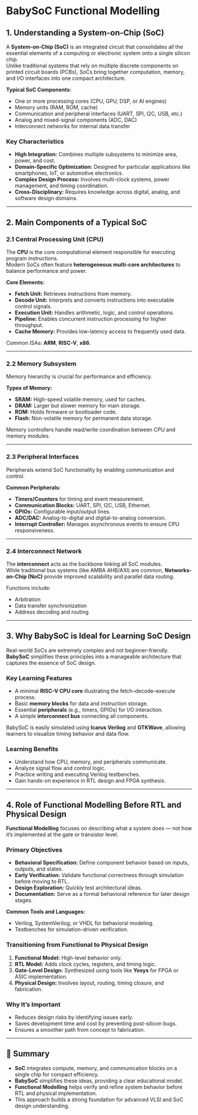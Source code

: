 # BabySoC Functional Modelling

## 1. Understanding a System-on-Chip (SoC)

A **System-on-Chip (SoC)** is an integrated circuit that consolidates all the essential elements of a computing or electronic system onto a single silicon chip.  
Unlike traditional systems that rely on multiple discrete components on printed circuit boards (PCBs), SoCs bring together computation, memory, and I/O interfaces into one compact architecture.

**Typical SoC Components:**

- One or more processing cores (CPU, GPU, DSP, or AI engines)  
- Memory units (RAM, ROM, cache)  
- Communication and peripheral interfaces (UART, SPI, I2C, USB, etc.)  
- Analog and mixed-signal components (ADC, DAC)  
- Interconnect networks for internal data transfer  

### Key Characteristics

- **High Integration:** Combines multiple subsystems to minimize area, power, and cost.  
- **Domain-Specific Optimization:** Designed for particular applications like smartphones, IoT, or automotive electronics.  
- **Complex Design Process:** Involves multi-clock systems, power management, and timing coordination.  
- **Cross-Disciplinary:** Requires knowledge across digital, analog, and software design domains.  

---

## 2. Main Components of a Typical SoC

### 2.1 Central Processing Unit (CPU)

The **CPU** is the core computational element responsible for executing program instructions.  
Modern SoCs often feature **heterogeneous multi-core architectures** to balance performance and power.

**Core Elements:**

- **Fetch Unit:** Retrieves instructions from memory.  
- **Decode Unit:** Interprets and converts instructions into executable control signals.  
- **Execution Unit:** Handles arithmetic, logic, and control operations.  
- **Pipeline:** Enables concurrent instruction processing for higher throughput.  
- **Cache Memory:** Provides low-latency access to frequently used data.  

Common ISAs: **ARM**, **RISC-V**, **x86**.  

---

### 2.2 Memory Subsystem

Memory hierarchy is crucial for performance and efficiency.

**Types of Memory:**

- **SRAM:** High-speed volatile memory, used for caches.  
- **DRAM:** Larger but slower memory for main storage.  
- **ROM:** Holds firmware or bootloader code.  
- **Flash:** Non-volatile memory for permanent data storage.  

Memory controllers handle read/write coordination between CPU and memory modules.

---

### 2.3 Peripheral Interfaces

Peripherals extend SoC functionality by enabling communication and control.

**Common Peripherals:**

- **Timers/Counters** for timing and event measurement.  
- **Communication Blocks:** UART, SPI, I2C, USB, Ethernet.  
- **GPIOs:** Configurable input/output lines.  
- **ADC/DAC:** Analog-to-digital and digital-to-analog conversion.  
- **Interrupt Controller:** Manages asynchronous events to ensure CPU responsiveness.  

---

### 2.4 Interconnect Network

The **interconnect** acts as the backbone linking all SoC modules.  
While traditional bus systems (like AMBA AHB/AXI) are common, **Networks-on-Chip (NoC)** provide improved scalability and parallel data routing.

Functions include:
- Arbitration  
- Data transfer synchronization  
- Address decoding and routing  

---

## 3. Why BabySoC is Ideal for Learning SoC Design

Real-world SoCs are extremely complex and not beginner-friendly.  
**BabySoC** simplifies these principles into a manageable architecture that captures the essence of SoC design.

### Key Learning Features

- A minimal **RISC-V CPU core** illustrating the fetch–decode–execute process.  
- Basic **memory blocks** for data and instruction storage.  
- Essential **peripherals** (e.g., timers, GPIOs) for I/O interaction.  
- A simple **interconnect bus** connecting all components.  

BabySoC is easily simulated using **Icarus Verilog** and **GTKWave**, allowing learners to visualize timing behavior and data flow.

### Learning Benefits

- Understand how CPU, memory, and peripherals communicate.  
- Analyze signal flow and control logic.  
- Practice writing and executing Verilog testbenches.  
- Gain hands-on experience in RTL design and FPGA synthesis.  

---

## 4. Role of Functional Modelling Before RTL and Physical Design

**Functional Modelling** focuses on describing what a system does — not how it’s implemented at the gate or transistor level.

### Primary Objectives

- **Behavioral Specification:** Define component behavior based on inputs, outputs, and states.  
- **Early Verification:** Validate functional correctness through simulation before moving to RTL.  
- **Design Exploration:** Quickly test architectural ideas.  
- **Documentation:** Serve as a formal behavioral reference for later design stages.  

**Common Tools and Languages:**
- Verilog, SystemVerilog, or VHDL for behavioral modeling.  
- Testbenches for simulation-driven verification.  

### Transitioning from Functional to Physical Design

1. **Functional Model:** High-level behavior only.  
2. **RTL Model:** Adds clock cycles, registers, and timing logic.  
3. **Gate-Level Design:** Synthesized using tools like **Yosys** for FPGA or ASIC implementation.  
4. **Physical Design:** Involves layout, routing, timing closure, and fabrication.  

### Why It’s Important

- Reduces design risks by identifying issues early.  
- Saves development time and cost by preventing post-silicon bugs.  
- Ensures a smoother path from concept to fabrication.  

---

## 🧾 Summary

- **SoC** integrates compute, memory, and communication blocks on a single chip for compact efficiency.  
- **BabySoC** simplifies these ideas, providing a clear educational model.  
- **Functional Modelling** helps verify and refine system behavior before RTL and physical implementation.  
- This approach builds a strong foundation for advanced VLSI and SoC design understanding.  
